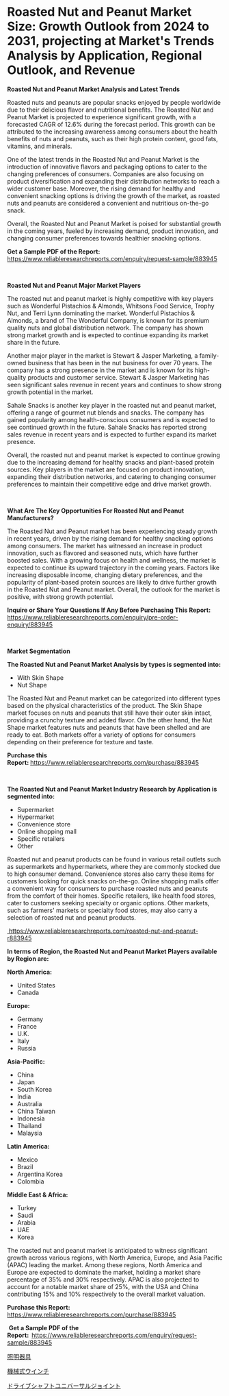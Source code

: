 <p><h1>Roasted Nut and Peanut Market Size: Growth Outlook from 2024 to 2031, projecting at Market's Trends Analysis by Application, Regional Outlook, and Revenue</h1></p><p><strong>Roasted Nut and Peanut Market Analysis and Latest Trends</strong></p>
<p><p>Roasted nuts and peanuts are popular snacks enjoyed by people worldwide due to their delicious flavor and nutritional benefits. The Roasted Nut and Peanut Market is projected to experience significant growth, with a forecasted CAGR of 12.6% during the forecast period. This growth can be attributed to the increasing awareness among consumers about the health benefits of nuts and peanuts, such as their high protein content, good fats, vitamins, and minerals.</p><p>One of the latest trends in the Roasted Nut and Peanut Market is the introduction of innovative flavors and packaging options to cater to the changing preferences of consumers. Companies are also focusing on product diversification and expanding their distribution networks to reach a wider customer base. Moreover, the rising demand for healthy and convenient snacking options is driving the growth of the market, as roasted nuts and peanuts are considered a convenient and nutritious on-the-go snack.</p><p>Overall, the Roasted Nut and Peanut Market is poised for substantial growth in the coming years, fueled by increasing demand, product innovation, and changing consumer preferences towards healthier snacking options.</p></p>
<p><strong>Get a Sample PDF of the Report:&nbsp;</strong> <a href="https://www.reliableresearchreports.com/enquiry/request-sample/883945">https://www.reliableresearchreports.com/enquiry/request-sample/883945</a></p>
<p>&nbsp;</p>
<p><strong>Roasted Nut and Peanut Major Market Players</strong></p>
<p><p>The roasted nut and peanut market is highly competitive with key players such as Wonderful Pistachios & Almonds, Whitsons Food Service, Trophy Nut, and Terri Lynn dominating the market. Wonderful Pistachios & Almonds, a brand of The Wonderful Company, is known for its premium quality nuts and global distribution network. The company has shown strong market growth and is expected to continue expanding its market share in the future.</p><p>Another major player in the market is Stewart & Jasper Marketing, a family-owned business that has been in the nut business for over 70 years. The company has a strong presence in the market and is known for its high-quality products and customer service. Stewart & Jasper Marketing has seen significant sales revenue in recent years and continues to show strong growth potential in the market.</p><p>Sahale Snacks is another key player in the roasted nut and peanut market, offering a range of gourmet nut blends and snacks. The company has gained popularity among health-conscious consumers and is expected to see continued growth in the future. Sahale Snacks has reported strong sales revenue in recent years and is expected to further expand its market presence.</p><p>Overall, the roasted nut and peanut market is expected to continue growing due to the increasing demand for healthy snacks and plant-based protein sources. Key players in the market are focused on product innovation, expanding their distribution networks, and catering to changing consumer preferences to maintain their competitive edge and drive market growth.</p></p>
<p>&nbsp;</p>
<p><strong>What Are The Key Opportunities For Roasted Nut and Peanut Manufacturers?</strong></p>
<p><p>The Roasted Nut and Peanut market has been experiencing steady growth in recent years, driven by the rising demand for healthy snacking options among consumers. The market has witnessed an increase in product innovation, such as flavored and seasoned nuts, which have further boosted sales. With a growing focus on health and wellness, the market is expected to continue its upward trajectory in the coming years. Factors like increasing disposable income, changing dietary preferences, and the popularity of plant-based protein sources are likely to drive further growth in the Roasted Nut and Peanut market. Overall, the outlook for the market is positive, with strong growth potential.</p></p>
<p><strong>Inquire or Share Your Questions If Any Before Purchasing This Report:</strong> <a href="https://www.reliableresearchreports.com/enquiry/pre-order-enquiry/883945">https://www.reliableresearchreports.com/enquiry/pre-order-enquiry/883945</a></p>
<p>&nbsp;</p>
<p><strong>Market Segmentation</strong></p>
<p><strong>The Roasted Nut and Peanut Market Analysis by types is segmented into:</strong></p>
<p><ul><li>With Skin Shape</li><li>Nut Shape</li></ul></p>
<p><p>The Roasted Nut and Peanut market can be categorized into different types based on the physical characteristics of the product. The Skin Shape market focuses on nuts and peanuts that still have their outer skin intact, providing a crunchy texture and added flavor. On the other hand, the Nut Shape market features nuts and peanuts that have been shelled and are ready to eat. Both markets offer a variety of options for consumers depending on their preference for texture and taste.</p></p>
<p><strong>Purchase this Report:&nbsp;</strong><a href="https://www.reliableresearchreports.com/purchase/883945">https://www.reliableresearchreports.com/purchase/883945</a></p>
<p>&nbsp;</p>
<p><strong>The Roasted Nut and Peanut Market Industry Research by Application is segmented into:</strong></p>
<p><ul><li>Supermarket</li><li>Hypermarket</li><li>Convenience store</li><li>Online shopping mall</li><li>Specific retailers</li><li>Other</li></ul></p>
<p><p>Roasted nut and peanut products can be found in various retail outlets such as supermarkets and hypermarkets, where they are commonly stocked due to high consumer demand. Convenience stores also carry these items for customers looking for quick snacks on-the-go. Online shopping malls offer a convenient way for consumers to purchase roasted nuts and peanuts from the comfort of their homes. Specific retailers, like health food stores, cater to customers seeking specialty or organic options. Other markets, such as farmers' markets or specialty food stores, may also carry a selection of roasted nut and peanut products.</p></p>
<p><a href="https://www.reliableresearchreports.com/roasted-nut-and-peanut-r883945">&nbsp;https://www.reliableresearchreports.com/roasted-nut-and-peanut-r883945</a></p>
<p><strong>In terms of Region, the Roasted Nut and Peanut Market Players available by Region are:</strong></p>
<p>
    <p> <strong> North America: </strong>
        <ul>
            <li>United States</li>
            <li>Canada</li>
        </ul>
        </p> 
    <p> <strong> Europe: </strong>
        <ul>
            <li>Germany</li>
            <li>France</li>
            <li>U.K.</li>
            <li>Italy</li>
            <li>Russia</li>
        </ul>
        </p> 
    <p> <strong> Asia-Pacific: </strong>
        <ul>
            <li>China</li>
            <li>Japan</li>
            <li>South Korea</li>
            <li>India</li>
            <li>Australia</li>
            <li>China Taiwan</li>
            <li>Indonesia</li>
            <li>Thailand</li>
            <li>Malaysia</li>
        </ul>
        </p> 
    <p> <strong> Latin America: </strong>
        <ul>
            <li>Mexico</li>
            <li>Brazil</li>
            <li>Argentina Korea</li>
            <li>Colombia</li>
        </ul>
        </p> 
    <p> <strong> Middle East & Africa: </strong>
        <ul>
            <li>Turkey</li>
            <li>Saudi</li>
            <li>Arabia</li>
            <li>UAE</li>
            <li>Korea</li>
        </ul>
    </p>
    </p>
<p><p>The roasted nut and peanut market is anticipated to witness significant growth across various regions, with North America, Europe, and Asia Pacific (APAC) leading the market. Among these regions, North America and Europe are expected to dominate the market, holding a market share percentage of 35% and 30% respectively. APAC is also projected to account for a notable market share of 25%, with the USA and China contributing 15% and 10% respectively to the overall market valuation.</p></p>
<p><strong>Purchase this Report: </strong><a href="https://www.reliableresearchreports.com/purchase/883945">https://www.reliableresearchreports.com/purchase/883945</a></p>
<p>&nbsp;<strong>Get a Sample PDF of the Report:&nbsp;&nbsp;</strong><a href="https://www.reliableresearchreports.com/enquiry/request-sample/883945">https://www.reliableresearchreports.com/enquiry/request-sample/883945</a></p>
<p><strong></strong></p>
<p><p><a href="https://github.com/SarahFahey88/Market-Research-Report-List-1/blob/main/980397019477.md">照明器具</a></p><p><a href="https://medium.com/@luckeycorbin/%E6%A9%9F%E6%A2%B0%E3%82%A6%E3%82%A4%E3%83%B3%E3%83%81%E5%B8%82%E5%A0%B4%E3%81%AF-%E5%B8%82%E5%A0%B4%E5%8D%A0%E6%9C%89%E7%8E%87-%E5%B8%82%E5%A0%B4%E3%83%88%E3%83%AC%E3%83%B3%E3%83%89-%E5%B8%82%E5%A0%B4%E6%88%90%E9%95%B7%E3%81%AB%E9%96%A2%E3%81%99%E3%82%8B%E6%83%85%E5%A0%B1%E3%82%92%E6%8F%90%E4%BE%9B%E3%81%97%E3%81%A6%E3%81%84%E3%81%BE%E3%81%99-6e561f8f12ab">機械式ウインチ</a></p><p><a href="https://medium.com/@lonnierami89675202/%E3%83%89%E3%83%A9%E3%82%A4%E3%83%96%E3%82%B7%E3%83%A3%E3%83%95%E3%83%88%E3%81%AE%E3%83%A6%E3%83%8B%E3%83%90%E3%83%BC%E3%82%B5%E3%83%AB%E3%82%B8%E3%83%A7%E3%82%A4%E3%83%B3%E3%83%88%E5%B8%82%E5%A0%B4-2031%E5%B9%B4%E3%81%BE%E3%81%A7%E3%81%AE%E6%88%90%E5%8A%9F%E3%81%97%E3%81%9F%E3%83%93%E3%82%B8%E3%83%8D%E3%82%B9%E6%88%A6%E7%95%A5%E3%81%AE%E9%8D%B5-764bfac90590">ドライブシャフトユニバーサルジョイント</a></p></p>